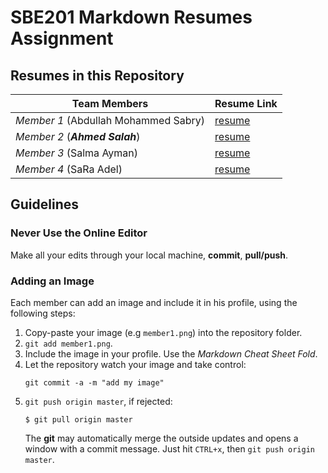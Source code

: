 # SBE201 Markdown Resumes Assignment

## Resumes in this Repository

| Team Members | Resume Link |
|--------------|-------------|
| *Member 1* (Abdullah Mohammed Sabry) | [resume](member1.md) |
| *Member 2* (***Ahmed Salah***) | [resume](member2.md) |
| *Member 3* (Salma Ayman) | [resume](member3.md) |
| *Member 4* (SaRa Adel) | [resume](member4.md) |


## Guidelines

### Never Use the Online Editor

Make all your edits through your local machine, **commit**, **pull/push**.

### Adding an Image

Each member can add an image and include it in his profile, using the following steps:

1. Copy-paste your image (e.g `member1.png`) into the repository folder.
2. `git add member1.png`.
3. Include the image in your profile. Use the *Markdown Cheat Sheet Fold*.
4. Let the repository watch your image and take control:
    ```teminal
    git commit -a -m "add my image"
    ```
5. `git push origin master`, if rejected:
    ```terminal
    $ git pull origin master
    ```
    The **git** may automatically merge the outside updates and opens a window with a commit message. Just hit `CTRL+x`, then `git push origin master`.
